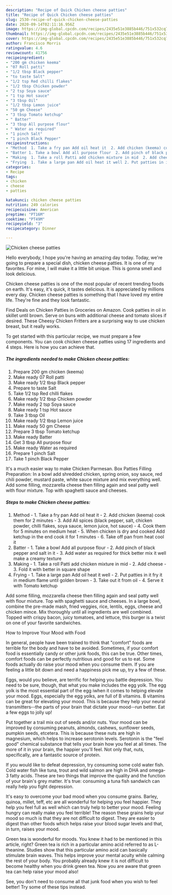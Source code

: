```yaml
---
description: "Recipe of Quick Chicken cheese patties"
title: "Recipe of Quick Chicken cheese patties"
slug: 2530-recipe-of-quick-chicken-cheese-patties
date: 2020-09-14T02:11:16.956Z
image: https://img-global.cpcdn.com/recipes/2435e51e3885b446/751x532cq70/chicken-cheese-patties-recipe-main-photo.jpg
thumbnail: https://img-global.cpcdn.com/recipes/2435e51e3885b446/751x532cq70/chicken-cheese-patties-recipe-main-photo.jpg
cover: https://img-global.cpcdn.com/recipes/2435e51e3885b446/751x532cq70/chicken-cheese-patties-recipe-main-photo.jpg
author: Francisco Morris
ratingvalue: 4.6
reviewcount: 41756
recipeingredient:
- "200 gm chicken keema"
- "07 Roll patti"
- "1/2 tbsp Black pepper"
- "to taste Salt"
- "1/2 tsp Red chilli flakes"
- "1/2 tbsp Chicken powder"
- "2 tsp Soya sauce"
- "1 tsp Hot sauce"
- "3 tbsp Oil"
- "1/2 tbsp Lemon juice"
- "50 gm Cheese"
- "3 tbsp Tomato ketchup"
- " Batter"
- "3 tbsp All purpose flour"
- " Water as required"
- "1 pinch Salt"
- "1 pinch Black Pepper"
recipeinstructions:
- "Method  1. Take a fry pan Add oil heat it  2. Add chicken (keema) cook them for 2 minutes  3. Add All spices (black pepper, salt, chicken powder, chilli flakes, soya sauce, lemon juice, hot sauce) 4. Cook them for 5 minutes on medium heat  5. When chicken is dry and cooked Add ketchup in the end cook it for 1 minutes  6. Take off pan from heat cool it"
- "Batter 1. Take a bowl Add all purpose flour  2. Add pinch of black pepper and salt in it  3. Add water as required for thick better mix it well make a creamy texture"
- "Making  1. Take a roll Patti add chicken mixture in mid  2. Add cheese  3. Fold it with better in square shape"
- "Frying  1. Take a large pan Add oil heat it well 2. Put patties in it fry it in medium flame until golden brown  3. Take out it from oil  4. Serve it with Tomato ketchup"
categories:
- Recipe
tags:
- chicken
- cheese
- patties

katakunci: chicken cheese patties 
nutrition: 249 calories
recipecuisine: American
preptime: "PT16M"
cooktime: "PT49M"
recipeyield: "3"
recipecategory: Dinner

---
```



![Chicken cheese patties](https://img-global.cpcdn.com/recipes/2435e51e3885b446/751x532cq70/chicken-cheese-patties-recipe-main-photo.jpg)

Hello everybody, I hope you're having an amazing day today. Today, we're going to prepare a special dish, chicken cheese patties. It is one of my favorites. For mine, I will make it a little bit unique. This is gonna smell and look delicious.

Chicken cheese patties is one of the most popular of recent trending foods on earth. It's easy, it's quick, it tastes delicious. It is appreciated by millions every day. Chicken cheese patties is something that I have loved my entire life. They're fine and they look fantastic.

Find Deals on Chicken Patties in Groceries on Amazon. Cook patties in oil in skillet until brown. Serve on buns with additional cheese and tomato slices if desired. These Cheesy Chicken Fritters are a surprising way to use chicken breast, but it really works.


To get started with this particular recipe, we must prepare a few components. You can cook chicken cheese patties using 17 ingredients and 4 steps. Here is how you can achieve that.

<!--inarticleads1-->

##### The ingredients needed to make Chicken cheese patties:

1. Prepare 200 gm chicken (keema)
1. Make ready 07 Roll patti
1. Make ready 1/2 tbsp Black pepper
1. Prepare to taste Salt
1. Take 1/2 tsp Red chilli flakes
1. Make ready 1/2 tbsp Chicken powder
1. Make ready 2 tsp Soya sauce
1. Make ready 1 tsp Hot sauce
1. Take 3 tbsp Oil
1. Make ready 1/2 tbsp Lemon juice
1. Make ready 50 gm Cheese
1. Prepare 3 tbsp Tomato ketchup
1. Make ready  Batter
1. Get 3 tbsp All purpose flour
1. Make ready  Water as required
1. Prepare 1 pinch Salt
1. Take 1 pinch Black Pepper


It&#39;s a much easier way to make Chicken Parmesan. Box Patties Filling Preparation: In a bowl add shredded chicken, spring onion, soy sauce, red chili powder, mustard paste, white sauce mixture and mix everything well. Add some filling, mozzarella cheese then filling again and seal patty well with flour mixture. Top with spaghetti sauce and cheeses. 

<!--inarticleads2-->

##### Steps to make Chicken cheese patties:

1. Method  - 1. Take a fry pan Add oil heat it  - 2. Add chicken (keema) cook them for 2 minutes  - 3. Add All spices (black pepper, salt, chicken powder, chilli flakes, soya sauce, lemon juice, hot sauce) - 4. Cook them for 5 minutes on medium heat  - 5. When chicken is dry and cooked Add ketchup in the end cook it for 1 minutes  - 6. Take off pan from heat cool it
1. Batter - 1. Take a bowl Add all purpose flour  - 2. Add pinch of black pepper and salt in it  - 3. Add water as required for thick better mix it well make a creamy texture
1. Making  - 1. Take a roll Patti add chicken mixture in mid  - 2. Add cheese  - 3. Fold it with better in square shape
1. Frying  - 1. Take a large pan Add oil heat it well - 2. Put patties in it fry it in medium flame until golden brown  - 3. Take out it from oil  - 4. Serve it with Tomato ketchup


Add some filling, mozzarella cheese then filling again and seal patty well with flour mixture. Top with spaghetti sauce and cheeses. In a large bowl, combine the pre-made mash, fried veggies, rice, lentils, eggs, cheese and chicken mince. Mix thoroughly until all ingredients are well combined. Topped with crispy bacon, juicy tomatoes, and lettuce, this burger is a twist on one of your favorite sandwiches. 

How to Improve Your Mood with Food


In general, people have been trained to think that "comfort" foods are terrible for the body and have to be avoided. Sometimes, if your comfort food is essentially candy or other junk foods, this can be true. Other times, comfort foods can be perfectly nutritious and good for us to eat. Some foods actually do raise your mood when you consume them. If you are feeling a little bit down and need a happiness pick me up, try a few of these.

Eggs, would you believe, are terrific for helping you battle depression. You need to be sure, though, that what you make includes the egg yolk. The egg yolk is the most essential part of the egg iwhen it comes to helping elevate your mood. Eggs, especially the egg yolks, are full of B vitamins. B vitamins can be great for elevating your mood. This is because they help your neural transmitters--the parts of your brain that dictate your mood--run better. Eat a few eggs to jolly up!

Put together a trail mix out of seeds and/or nuts. Your mood can be improved by consuming peanuts, almonds, cashews, sunflower seeds, pumpkin seeds, etcetera. This is because these nuts are high in magnesium, which helps to increase serotonin levels. Serotonin is the "feel good" chemical substance that tells your brain how you feel at all times. The more of it in your brain, the happier you'll feel. Not only that, nuts, specifically, are a fantastic source of protein.

If you would like to defeat depression, try consuming some cold water fish. Cold water fish like tuna, trout and wild salmon are high in DHA and omega-3 fatty acids. These are two things that improve the quality and the function of your brain's grey matter. It's true: consuming a tuna fish sandwich can really help you fight depression. 

It's easy to overcome your bad mood when you consume grains. Barley, quinoa, millet, teff, etc are all wonderful for helping you feel happier. They help you feel full as well which can truly help to better your mood. Feeling hungry can really make you feel terrible! The reason these grains help your mood so much is that they are not difficult to digest. They are easier to digest than other foods which helps raise your blood sugar levels and that, in turn, raises your mood.

Green tea is wonderful for moods. You knew it had to be mentioned in this article, right? Green tea is rich in a particular amino acid referred to as L-theanine. Studies show that this particular amino acid can basically stimulate brain waves. This helps improve your mental acuity while calming the rest of your body. You probably already knew it is not difficult to become healthy when you drink green tea. Now you are aware that green tea can help raise your mood also!

See, you don't need to consume all that junk food when you wish to feel better! Try  some  of  these  tips  instead.

